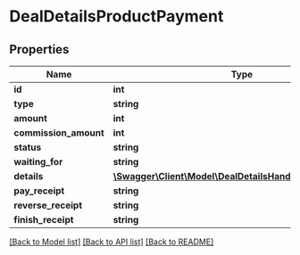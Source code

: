 # DealDetailsProductPayment

## Properties
Name | Type | Description | Notes
------------ | ------------- | ------------- | -------------
**id** | **int** |  | [optional] 
**type** | **string** |  | [optional] 
**amount** | **int** |  | [optional] 
**commission_amount** | **int** |  | [optional] 
**status** | **string** |  | [optional] 
**waiting_for** | **string** |  | [optional] 
**details** | [**\Swagger\Client\Model\DealDetailsHandlerPaymentDetails**](DealDetailsHandlerPaymentDetails.md) |  | [optional] 
**pay_receipt** | **string** |  | [optional] 
**reverse_receipt** | **string** |  | [optional] 
**finish_receipt** | **string** |  | [optional] 

[[Back to Model list]](../README.md#documentation-for-models) [[Back to API list]](../README.md#documentation-for-api-endpoints) [[Back to README]](../README.md)


